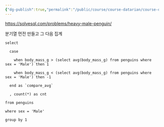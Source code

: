 ```yaml
---
{"dg-publish":true,"permalink":"/public/course/course-datarian/course-datarian//","tags":["CASE"],"created":"2025-08-26T14:34:46.376+09:00","updated":"2025-08-29T16:08:45.846+09:00"}
---
```


https://solvesql.com/problems/heavy-male-penguin/

분기열 먼전 만들고 그 다음 집계

```mysql
select

  case

    when body_mass_g > (select avg(body_mass_g) from penguins where sex = 'Male') then 1

    when body_mass_g < (select avg(body_mass_g) from penguins where sex = 'Male') then -1

  end as `compare_avg`

  , count(*) as cnt

from penguins

where sex = 'Male'

group by 1

```